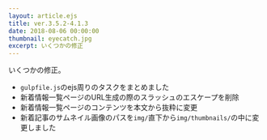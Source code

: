 ```yaml
---
layout: article.ejs
title: ver.3.5.2-4.1.3
date: 2018-08-06 00:00:00
thumbnail: eyecatch.jpg
excerpt: いくつかの修正
---
```


いくつかの修正。

* `gulpfile.js`のejs周りのタスクをまとめました
* 新着情報一覧ページのURL生成の際のスラッシュのエスケープを削除
* 新着情報一覧ページのコンテンツを本文から抜粋に変更
* 新着記事のサムネイル画像のパスを`img/`直下から`img/thumbnails/`の中に変更しました
